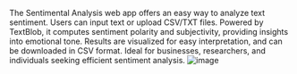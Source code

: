 The Sentimental Analysis web app offers an easy way to analyze text sentiment. Users can input text or upload CSV/TXT files. Powered by TextBlob, it computes sentiment polarity and subjectivity, providing insights into emotional tone. Results are visualized for easy interpretation, and can be downloaded in CSV format. Ideal for businesses, researchers, and individuals seeking efficient sentiment analysis.
![image](https://github.com/user-attachments/assets/708e4b98-11a5-4459-b271-f05fe122a06b)
